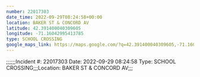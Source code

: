 ```yaml
---
number: 22017303
date_time: 2022-09-29T08:24:58+00:00
location: BAKER ST & CONCORD AV
latitude: 42.391400040309605
longitude: -71.16042995413785
type: SCHOOL CROSSING
google_maps_link: https://maps.google.com/?q=42.391400040309605,-71.16042995413785
---
```


;;;;;;Incident #: 22017303  Date: 2022-09-29 08:24:58   Type: SCHOOL CROSSING;;;Location: BAKER ST & CONCORD AV;;;
